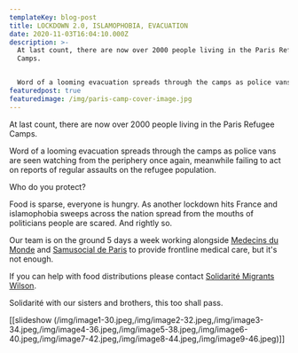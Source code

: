 ```yaml
---
templateKey: blog-post
title: LOCKDOWN 2.0, ISLAMOPHOBIA, EVACUATION
date: 2020-11-03T16:04:10.000Z
description: >-
  At last count, there are now over 2000 people living in the Paris Refugee
  Camps.


  Word of a looming evacuation spreads through the camps as police vans are seen watching from the periphery once again, meanwhile failing to act on reports of regular assaults on the refugee population.
featuredpost: true
featuredimage: /img/paris-camp-cover-image.jpg
---
```

At last count, there are now over 2000 people living in the Paris Refugee Camps.

Word of a looming evacuation spreads through the camps as police vans are seen watching from the periphery once again, meanwhile failing to act on reports of regular assaults on the refugee population. 

Who do you protect?

Food is sparse, everyone is hungry. As another lockdown hits France and islamophobia sweeps across the nation spread from the mouths of politicians people are scared. And rightly so.

Our team is on the ground 5 days a week working alongside [Medecins du Monde](https://www.medecinsdumonde.org/) and [Samusocial de Paris](https://www.samusocial.paris/) to provide frontline medical care, but it's not enough.

If you can help with food distributions please contact [Solidarité Migrants Wilson](https://www.facebook.com/Solidarit%C3%A9-migrants-Wilson-598228360377940).

Solidarité with our sisters and brothers, this too shall pass.

[[slideshow (/img/image1-30.jpeg,/img/image2-32.jpeg,/img/image3-34.jpeg,/img/image4-36.jpeg,/img/image5-38.jpeg,/img/image6-40.jpeg,/img/image7-42.jpeg,/img/image8-44.jpeg,/img/image9-46.jpeg)]]